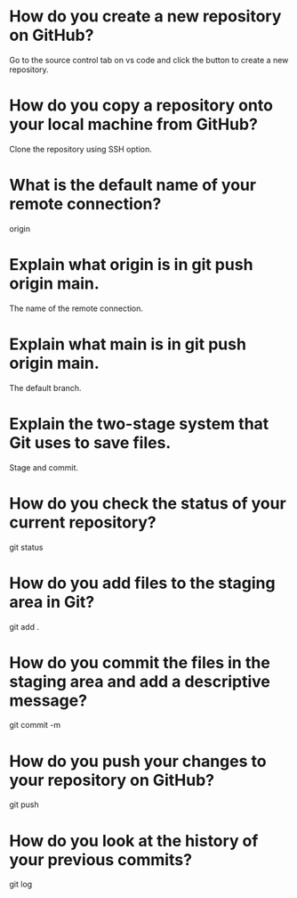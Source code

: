 # How do you create a new repository on GitHub?
Go to the source control tab on vs code and click the button to create a new repository.
# How do you copy a repository onto your local machine from GitHub?
Clone the repository using SSH option.
# What is the default name of your remote connection?
origin
# Explain what origin is in git push origin main.
The name of the remote connection.
# Explain what main is in git push origin main.
The default branch.
# Explain the two-stage system that Git uses to save files.
Stage and commit.
# How do you check the status of your current repository?
git status
# How do you add files to the staging area in Git?
git add .
# How do you commit the files in the staging area and add a descriptive message?
git commit -m
# How do you push your changes to your repository on GitHub?
git push
# How do you look at the history of your previous commits?
git log